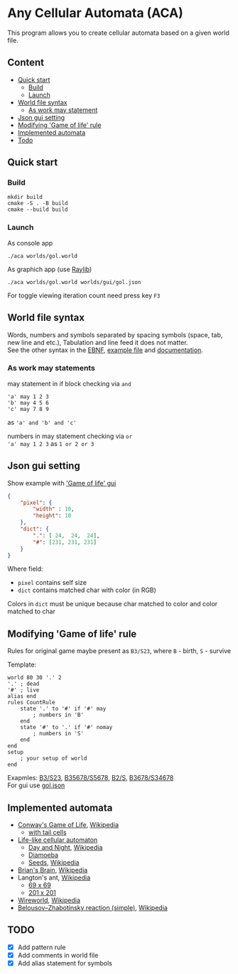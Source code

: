 # Any Cellular Automata (ACA)

This program allows you to create cellular automata based on a given world file.

## Content

- [Quick start](#quick-start)
  - [Build](#build)
  - [Launch](#launch)
- [World file syntax](#world-file-syntax)
  - [As work may statement](#as-work-may-statements)
- [Json gui setting](#json-gui-setting)
- [Modifying 'Game of life' rule](#modifying-game-of-life-rule)
- [Implemented automata](#implemented-automata)
- [Todo](#todo)

## Quick start

### Build

``` console
mkdir build
cmake -S . -B build
cmake --build build
```

### Launch

As console app
``` console
./aca worlds/gol.world
```

As graphich app (use [Raylib](https://github.com/raysan5/raylib))
``` console
./aca worlds/gol.world worlds/gui/gol.json
```

For toggle viewing iteration count need press key `F3`

## World file syntax

Words, numbers and symbols separated by spacing symbols (space, tab, new line and etc.), Tabulation and line feed it does not matter.  
See the other syntax in the [EBNF](syntax/world.ebnf), [example file](syntax/example.txt) and [documentation](doc/statements.md).

### As work may statements

may statement in if block checking via `and`
```
'a' may 1 2 3
'b' may 4 5 6
'c' may 7 8 9
```
as `'a' and 'b' and 'c'`

numbers in may statement checking via `or`  
`'a' may 1 2 3` as `1 or 2 or 3`

## Json gui setting

Show example with ['Game of life' gui](worlds/gui/gol.json)
``` json
{
    "pixel": {
        "width" : 10,
        "height": 10
    },
    "dict": {
        ".": [ 24,  24,  24],
        "#": [231, 231, 231]
    }
}
```
Where field:
- `pixel` contains self size
- `dict` contains matched char with color (in RGB)

Colors in `dict` must be unique because char matched to color and color matched to char

## Modifying 'Game of life' rule

Rules for original game maybe present as `B3/S23`, where `B` - birth, `S` - survive  

Template:
```
world 80 30 '.' 2
'.' ; dead
'#' ; live
alias end
rules CountRule
    state '.' to '#' if '#' may
        ; numbers in 'B'
    end
    state '#' to '.' if '#' nomay
        ; numbers in 'S'
    end
end
setup
    ; your setup of world
end
```

Exapmles: [B3/S23](worlds/gol.world), [B35678/S5678](worlds/diamoeba.world), [B2/S](worlds/seeds.world), [B3678/S34678](worlds/day_and_night.world)  
For gui use [gol.json](worlds/gui/gol.json)

## Implemented automata

- [Conway's Game of Life](worlds/gol.world), [Wikipedia](https://en.wikipedia.org/wiki/Conway%27s_Game_of_Life)
  - [with tail cells](worlds/gol_with_tail.world)
- [Life-like cellular automaton](https://en.wikipedia.org/wiki/Life-like_cellular_automaton)
  - [Day and Night](worlds/day_and_night.world), [Wikipedia](https://en.wikipedia.org/wiki/Day_and_Night_(cellular_automaton))
  - [Diamoeba](worlds/diamoeba.world)
  - [Seeds](worlds/seeds.world), [Wikipedia](https://en.wikipedia.org/wiki/Seeds_(cellular_automaton))
- [Brian's Brain](worlds/brian_brain.world), [Wikipedia](https://en.wikipedia.org/wiki/Brian%27s_Brain)
- Langton's ant, [Wikipedia](https://en.wikipedia.org/wiki/Langton%27s_ant)
  - [69 x 69](worlds/langton_ant.world)
  - [201 x 201](worlds/langton_ant_big.world)
- [Wireworld](worlds/wireworld.world), [Wikipedia](https://en.wikipedia.org/wiki/Wireworld)
- [Belousov–Zhabotinsky reaction (simple)](worlds/reactionBZ.world), [Wikipedia](https://en.wikipedia.org/wiki/Belousov–Zhabotinsky_reaction)

## TODO

- [x] Add pattern rule
- [x] Add comments in world file
- [x] Add alias statement for symbols